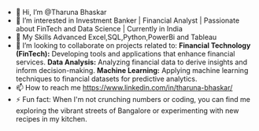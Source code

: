 - 👋 Hi, I’m @Tharuna Bhaskar
- 👀 I’m interested in Investment Banker | Financial Analyst | Passionate about FinTech and Data Science | Currently in India
- 🌱 My Skills Advanced Excel,SQL,Python,PowerBi and Tableau
- 💞️ I’m looking to collaborate on projects related to:
       **Financial Technology (FinTech):** Developing tools and applications that enhance financial services.
       **Data Analysis:** Analyzing financial data to derive insights and inform decision-making.
       **Machine Learning:** Applying machine learning techniques to financial datasets for predictive analytics.
- 📫 How to reach me https://www.linkedin.com/in/tharuna-bhaskar/
- ⚡ Fun fact: When I'm not crunching numbers or coding, you can find me exploring the vibrant streets of Bangalore or experimenting with new recipes in my kitchen.
<!---
Tharuna94/Tharuna94 is a ✨ special ✨ repository because its `README.md` (this file) appears on your GitHub profile.
You can click the Preview link to take a look at your changes.
--->
